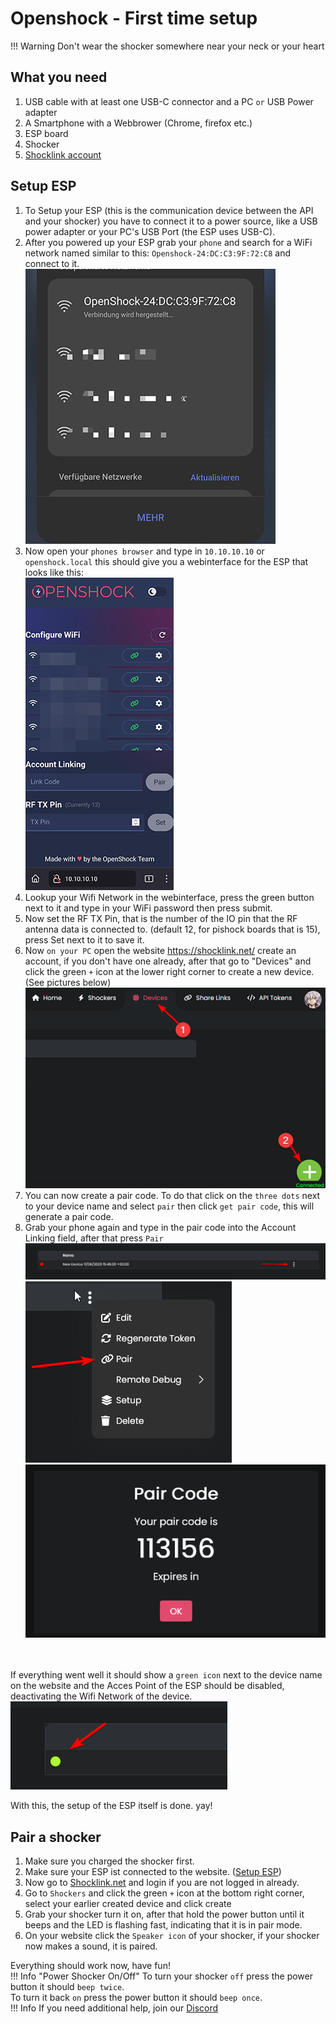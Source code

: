 # Openshock - First time setup

!!! Warning
    Don't wear the shocker somewhere near your neck or your heart  

## What you need
1. USB cable with at least one USB-C connector and a PC ``or`` USB Power adapter
2. A Smartphone with a Webbrower (Chrome, firefox etc.)
3. ESP board
4. Shocker
5. [Shocklink account](https://shocklink.net/)




## Setup ESP


1. To Setup your ESP (this is the communication device between the API and your shocker) you have to connect it to a power source, like a USB power adapter or your PC's USB Port (the ESP uses USB-C).
2. After you powered up your ESP grab your ``phone`` and search for a WiFi network named similar to this: ``Openshock-24:DC:C3:9F:72:C8`` and connect to it.  
![Image "Find add Button"](../static/kyobinoyo/WiFioverview.png)  
3. Now open your ``phones browser`` and type in ``10.10.10.10`` or ``openshock.local`` this should give you a webinterface for the ESP that looks like this:  
![Image "Find add Button"](../static/kyobinoyo/ESPWebGUI.png)  
4. Lookup your Wifi Network in the webinterface, press the green button next to it and type in your WiFi password then press submit.
5. Now set the RF TX Pin, that is the number of the IO pin that the RF antenna data is connected to. (default 12, for pishock boards that is 15), press Set next to it to save it.
6. Now ``on your PC`` open the website https://shocklink.net/ create an account, if you don't have one already, after that go to "Devices" and click the green ``+`` icon at the lower right corner to create a new device. (See pictures below)  
![Image "Find add Button"](../static/kyobinoyo/findaddbutton3.png)  
7. You can now create a pair code. To do that click on the ``three dots`` next to your device name and select ``pair`` then click ``get pair code``, this will generate a pair code.
8. Grab your phone again and type in the pair code into the Account Linking field, after that press ``Pair``  
![Image "Find add Button"](../static/kyobinoyo/devicecontextmenu.png)  
![Image "Find add Button"](../static/kyobinoyo/findpaircode.png)  
![Image "Find add Button"](../static/kyobinoyo/paircodeexample.png)  
<br></br>

If everything went well it should show a ``green icon`` next to the device name on the website and the Acces Point of the ESP should be disabled, deactivating the Wifi Network of the device.  
![Image "Find add Button"](../static/kyobinoyo/checkifonline.png)  

With this, the setup of the ESP itself is done. yay!


## Pair a shocker
1. Make sure you charged the shocker first.
2. Make sure your ESP ist connected to the website. ([Setup ESP](#setup-esp))
3. Now go to [Shocklink.net](https://shocklink.net/) and login if you are not logged in already.
4. Go to ``Shockers`` and click the green ``+`` icon at the bottom right corner, select your earlier created device and click create
5. Grab your shocker turn it on, after that hold the power button until it beeps and the LED is flashing fast, indicating that it is in pair mode.
6. On your website click the ``Speaker icon`` of your shocker, if your shocker now makes a sound, it is paired.
  
Everything should work now, have fun!  
!!! Info "Power Shocker On/Off"
    To turn your shocker ``off`` press the power button it should ``beep twice``.  
    To turn it back ``on`` press the power button it should ``beep once``.  
!!! Info
    If you need additional help, join our [Discord](https://shocklink.net/discord)
